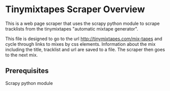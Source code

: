# Tinymixtapes Scraper Overview
This is a web page scraper that uses the scrapy python module to scrape tracklists from the tinymixtapes "automatic mixtape generator".

This file is designed to go to the url http://tinymixtapes.com/mix-tapes and cycle through links to mixes by css elements. Information about the mix including the title, tracklist and url are saved to a file. The scraper then goes to the next mix.


## Prerequisites
Scrapy python module
